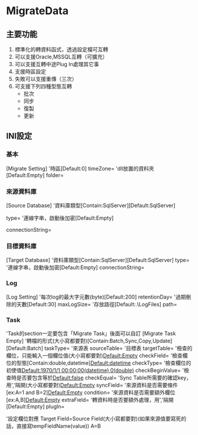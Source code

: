 # MigrateData

## 主要功能
1. 標準化的轉資料函式，透過設定檔可互轉
2. 可以支援Oracle,MSSQL互轉（可擴充）
3. 可以支援互轉中途Plug In處理其它事
4. 支援時區設定
5. 失敗可以支援重傳（三次）
6. 可支援下列四種型態互轉
    - 批次
    - 同步
    - 復製
    - 更新

## INI設定

### 基本
[Migrate Setting]
'時區[Default:0]
timeZone=
'dll放置的資料夾[Default:Empty]
folder=

### 來源資料庫
[Source Database]
'資料庫類型[Contain:SqlServer][Default:SqlServer]

type=
'連線字串，啟動後加密[Default:Empty]

connectionString=

### 目標資料庫
[Target Database]
'資料庫類型[Contain:SqlServer][Default:SqlServer]
type=
'連線字串，啟動後加密[Default:Empty]
connectionString=

### Log
[Log Setting]
'每次log的最大字元數(byte)[Default:200]
retentionDay=
'過期刪除的天數[Default:30]
maxLogSize=
'存放路徑[Default:.\LogFiles]
path=

### Task
'Task的section一定要包含「Migrate Task」後面可以自訂
[Migrate Task Empty]
'轉檔的形式(大小寫都要對)[Contain:Batch,Sync,Copy,Update][Default:Batch]
taskType=
'來源表
sourceTable=
'目標表
targetTable=
'檢查的欄位，只能輸入一個欄位值(大小寫都要對)[Default:Empty](source)
checkField=
'檢查欄位的型態[Contain:double,datetime][Default:datetime](source)
checkType=
'檢查欄位的初使值[Default:1970/1/1 00:00:00(datetime),0(double)](source)
checkBeginValue=
'檢查時是否要包含等於[Default:false](source)
checkEqual=
'Sync Table所需要的確認key，用','隔開(大小寫都要對)[Default:Empty](source)
syncField=
'來源資料是否需要條件[ex:A=1 and B=2][Default:Empty](source)
condition=
'來源資料是否需要額外欄位[ex:A,B][Default:Empty](source)
extraField=
'轉資料時是否要額外處理，用','隔開[Default:Empty]
plugIn=

'設定欄位對應  Target Field=Source Field(大小寫都要對)(如果來源值要寫死的話，直接寫tempFieldName(value))
A=B



